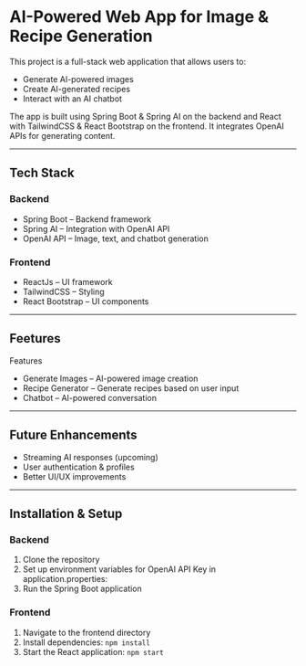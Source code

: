 # AI-Powered Web App for Image & Recipe Generation

This project is a full-stack web application that allows users to:
- Generate AI-powered images
- Create AI-generated recipes
- Interact with an AI chatbot

The app is built using Spring Boot & Spring AI on the backend and React with TailwindCSS & React Bootstrap on the frontend. It integrates OpenAI APIs for generating content.

----
## Tech Stack
### Backend
- Spring Boot – Backend framework
- Spring AI – Integration with OpenAI API
- OpenAI API – Image, text, and chatbot generation
 
### Frontend
- ReactJs – UI framework
- TailwindCSS – Styling
- React Bootstrap – UI components

----
## Feetures
Features
- Generate Images – AI-powered image creation
- Recipe Generator – Generate recipes based on user input
- Chatbot – AI-powered conversation
----

## Future Enhancements
- Streaming AI responses (upcoming)
- User authentication & profiles
- Better UI/UX improvements
----

## Installation & Setup
### Backend
1. Clone the repository
2. Set up environment variables for OpenAI API Key in application.properties:
3. Run the Spring Boot application

### Frontend
1. Navigate to the frontend directory
2. Install dependencies: `npm install`
3. Start the React application: `npm start`




